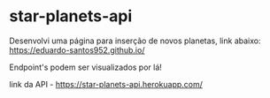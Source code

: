 # star-planets-api
Desenvolvi uma página para inserção de novos planetas, link abaixo:
https://eduardo-santos952.github.io/

Endpoint's podem ser visualizados por lá!

link da API - https://star-planets-api.herokuapp.com/
